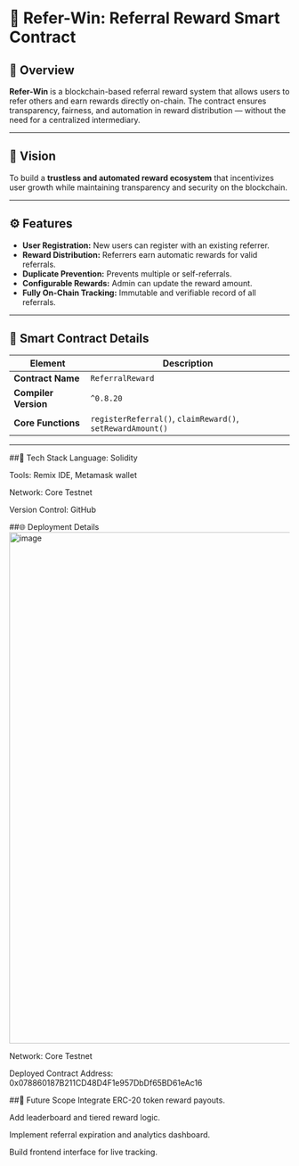# 🎁 Refer-Win: Referral Reward Smart Contract

## 📘 Overview
**Refer-Win** is a blockchain-based referral reward system that allows users to refer others and earn rewards directly on-chain. The contract ensures transparency, fairness, and automation in reward distribution — without the need for a centralized intermediary.

---

## 🎯 Vision
To build a **trustless and automated reward ecosystem** that incentivizes user growth while maintaining transparency and security on the blockchain.

---

## ⚙️ Features
- **User Registration:** New users can register with an existing referrer.
- **Reward Distribution:** Referrers earn automatic rewards for valid referrals.
- **Duplicate Prevention:** Prevents multiple or self-referrals.
- **Configurable Rewards:** Admin can update the reward amount.
- **Fully On-Chain Tracking:** Immutable and verifiable record of all referrals.

---

## 🧩 Smart Contract Details
| Element | Description |
|----------|-------------|
| **Contract Name** | `ReferralReward` |
| **Compiler Version** | `^0.8.20` |
| **Core Functions** | `registerReferral()`, `claimReward()`, `setRewardAmount()` |

---
##🧠 Tech Stack
Language: Solidity

Tools: Remix IDE, Metamask wallet

Network: Core Testnet

Version Control: GitHub

##🌐 Deployment Details
<img width="1883" height="917" alt="image" src="https://github.com/user-attachments/assets/5b5bd36d-100c-4a47-8bca-87cab86cccf0" />

Network: Core Testnet

Deployed Contract Address: 0x078860187B211CD48D4F1e957DbDf65BD61eAc16

##🚀 Future Scope
Integrate ERC-20 token reward payouts.

Add leaderboard and tiered reward logic.

Implement referral expiration and analytics dashboard.

Build frontend interface for live tracking.



